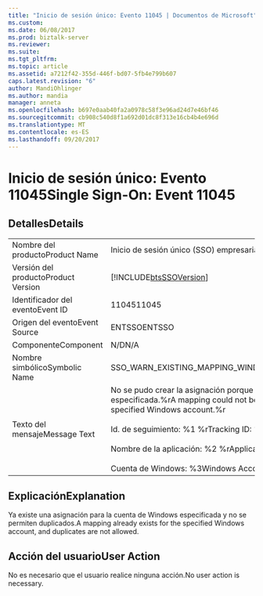 ```yaml
---
title: "Inicio de sesión único: Evento 11045 | Documentos de Microsoft"
ms.custom: 
ms.date: 06/08/2017
ms.prod: biztalk-server
ms.reviewer: 
ms.suite: 
ms.tgt_pltfrm: 
ms.topic: article
ms.assetid: a7212f42-355d-446f-bd07-5fb4e799b607
caps.latest.revision: "6"
author: MandiOhlinger
ms.author: mandia
manager: anneta
ms.openlocfilehash: b697e0aab40fa2a0978c58f3e96ad24d7e46bf46
ms.sourcegitcommit: cb908c540d8f1a692d01dc8f313e16cb4b4e696d
ms.translationtype: MT
ms.contentlocale: es-ES
ms.lasthandoff: 09/20/2017
---
```

# <a name="single-sign-on-event-11045"></a><span data-ttu-id="1c448-102">Inicio de sesión único: Evento 11045</span><span class="sxs-lookup"><span data-stu-id="1c448-102">Single Sign-On: Event 11045</span></span>
## <a name="details"></a><span data-ttu-id="1c448-103">Detalles</span><span class="sxs-lookup"><span data-stu-id="1c448-103">Details</span></span>  
  
|||  
|-|-|  
|<span data-ttu-id="1c448-104">Nombre del producto</span><span class="sxs-lookup"><span data-stu-id="1c448-104">Product Name</span></span>|<span data-ttu-id="1c448-105">Inicio de sesión único (SSO) empresarial</span><span class="sxs-lookup"><span data-stu-id="1c448-105">Enterprise Single Sign-On</span></span>|  
|<span data-ttu-id="1c448-106">Versión del producto</span><span class="sxs-lookup"><span data-stu-id="1c448-106">Product Version</span></span>|[!INCLUDE[btsSSOVersion](../includes/btsssoversion-md.md)]|  
|<span data-ttu-id="1c448-107">Identificador del evento</span><span class="sxs-lookup"><span data-stu-id="1c448-107">Event ID</span></span>|<span data-ttu-id="1c448-108">11045</span><span class="sxs-lookup"><span data-stu-id="1c448-108">11045</span></span>|  
|<span data-ttu-id="1c448-109">Origen del evento</span><span class="sxs-lookup"><span data-stu-id="1c448-109">Event Source</span></span>|<span data-ttu-id="1c448-110">ENTSSO</span><span class="sxs-lookup"><span data-stu-id="1c448-110">ENTSSO</span></span>|  
|<span data-ttu-id="1c448-111">Componente</span><span class="sxs-lookup"><span data-stu-id="1c448-111">Component</span></span>|<span data-ttu-id="1c448-112">N/D</span><span class="sxs-lookup"><span data-stu-id="1c448-112">N/A</span></span>|  
|<span data-ttu-id="1c448-113">Nombre simbólico</span><span class="sxs-lookup"><span data-stu-id="1c448-113">Symbolic Name</span></span>|<span data-ttu-id="1c448-114">SSO_WARN_EXISTING_MAPPING_WINDOWS</span><span class="sxs-lookup"><span data-stu-id="1c448-114">SSO_WARN_EXISTING_MAPPING_WINDOWS</span></span>|  
|<span data-ttu-id="1c448-115">Texto del mensaje</span><span class="sxs-lookup"><span data-stu-id="1c448-115">Message Text</span></span>|<span data-ttu-id="1c448-116">No se pudo crear la asignación porque ya existe una para la cuenta de Windows especificada.%r</span><span class="sxs-lookup"><span data-stu-id="1c448-116">A mapping could not be created because a mapping already exists for the specified Windows account.%r</span></span><br /><br /> <span data-ttu-id="1c448-117">Id. de seguimiento: %1 %r</span><span class="sxs-lookup"><span data-stu-id="1c448-117">Tracking ID: %1%r</span></span><br /><br /> <span data-ttu-id="1c448-118">Nombre de la aplicación: %2 %r</span><span class="sxs-lookup"><span data-stu-id="1c448-118">Application Name: %2%r</span></span><br /><br /> <span data-ttu-id="1c448-119">Cuenta de Windows: %3</span><span class="sxs-lookup"><span data-stu-id="1c448-119">Windows Account: %3</span></span>|  
  
## <a name="explanation"></a><span data-ttu-id="1c448-120">Explicación</span><span class="sxs-lookup"><span data-stu-id="1c448-120">Explanation</span></span>  
 <span data-ttu-id="1c448-121">Ya existe una asignación para la cuenta de Windows especificada y no se permiten duplicados.</span><span class="sxs-lookup"><span data-stu-id="1c448-121">A mapping already exists for the specified Windows account, and duplicates are not allowed.</span></span>  
  
## <a name="user-action"></a><span data-ttu-id="1c448-122">Acción del usuario</span><span class="sxs-lookup"><span data-stu-id="1c448-122">User Action</span></span>  
 <span data-ttu-id="1c448-123">No es necesario que el usuario realice ninguna acción.</span><span class="sxs-lookup"><span data-stu-id="1c448-123">No user action is necessary.</span></span>